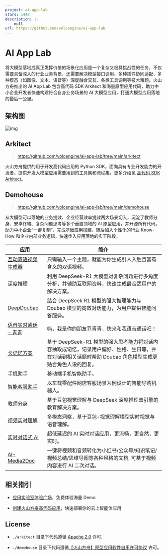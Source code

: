 ```yaml
---
project: ai-app-lab
stars: 1448
description: |-
    null
url: https://github.com/volcengine/ai-app-lab
---
```


# AI App Lab

将大模型落地成真正发挥价值的场景化应用是一个复杂又极具挑战性的任务，不仅需要具备深入的行业业务背景，还需要解决模型接口调用、多种插件协同适配、多种模态（如图像、文本、语音等）深度融合交互、各类工具调用等技术难题。火山方舟推出的 AI App Lab 包含高代码 SDK Arkitect 和海量原型应用代码，助力中小企业开发者快速构建符合自身业务场景的 AI 大模型应用，打通大模型应用落地的最后一公里。  

## 架构图

![img](./docs/assets/architecture.png)
## Arkitect

> https://github.com/volcengine/ai-app-lab/tree/main/arkitect  


火山方舟提供的用于开发高代码应用的 Python SDK，面向具有专业开发能力的开发者，提供开发大模型应用需要用到的工具集和流程集。更多介绍见 [高代码 SDK Arkitect](./arkitect/README.md)。  

## Demohouse

> https://github.com/volcengine/ai-app-lab/tree/main/demohouse  


从大模型可以落地的业务提效、企业经营效率提效两大场景切入，沉淀了教师分身、安卓终端、复杂问题思考等多个垂直领域的 AI 原型应用，并开源所有代码。助力中小企业“一键复制”，完成基础应用搭建，随后加入个性化的行业 Know-How 和企业内部业务逻辑，快速步入应用落地的实干阶段。  


| 应用                | 简介                                                                                     |
| ------------------- |----------------------------------------------------------------------------------------|
| [互动双语视频生成器](./demohouse/chat2cartoon/README.md)  | 只需输入一个主题，就能为你生成引人入胜且富有含义的双语视频。                                                         |
| [深度推理](./demohouse/deep_research/README.md)            | 利用 DeepSeek-R1 大模型对复杂问题进行多角度分析，并辅助互联网资料，快速生成最合适用户的解决方案。                                |
| [DeepDoubao](./demohouse/deepdoubao/README.md)      | 结合 DeepSeek R1 模型的强大推理能力与 Doubao 模型的高效对话能力，为用户提供智能问答服务。                                |
| [语音实时通话 - 青青](./demohouse/live_voice_call/README.md) | 嗨，我是你的朋友乔青青，快来和我语音通话吧！                                                                 |
| [长记忆方案](./demohouse/longterm_memory/README.md)          | 基于 DeepSeek-R1 模型的强大思考能力将对话内容抽取成记忆，记录用户偏好、性格、生日等，并在对话到相关话题时帮助 Doubao 角色模型生成更贴合角色人设的回复。 |
| [手机助手](./demohouse/pocket_pal/README.md)            | 移动端手机智能助手。                                                                             |
| [智能客服助手](./demohouse/shop_assist/backend/README.md)        | 以车载零配件网店客服场景为例设计的智能导购机器人。                                                              |
| [教师分身](./demohouse/teacher_avatar/README.md)            | 基于豆包视觉理解与 DeepSeek 深度推理双引擎的教育解决方案。                                                     |
| [视频实时理解](./demohouse/video_analyser/README.md)        | 多模态洞察，基于豆包-视觉理解模型实时视觉与语音理解。                                                            |
| [实时对话式 AI](./demohouse/rtc_conversational_ai/README.md)       | 超低延迟的 AI 实时对话应用，更流畅，更自然，更实时。                                                           |
| [AI-Media2Doc](https://github.com/hanshuaikang/AI-Media2Doc) | 一键将视频和音频转化为小红书/公众号/知识笔记/视频总结/思维导图等各种风格的文档, 可基于视频内容进行 AI 二次对话。                          |

## 相关指引

- [应用实验室体验广场](https://console.volcengine.com/ark/region:ark+cn-beijing/application)，免费体验海量 Demo  

- [创建火山方舟高代码应用](https://console.volcengine.com/ark/region:ark+cn-beijing/assistant)，快速部署你的云上智能体应用  

## License

- `./arkitect` 目录下代码遵循 [Apache 2.0](./APACHE_LICENSE) 许可.  

- `./demohouse` 目录下代码遵循[【火山方舟】原型应用软件自用许可协议](./ARK_LICENSE.md) 许可。  
